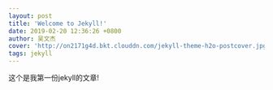 ```yaml
---
layout: post
title: 'Welcome to Jekyll!'
date: 2019-02-20 12:36:26 +0800
author: 吴文杰
cover: 'http://on2171g4d.bkt.clouddn.com/jekyll-theme-h2o-postcover.jpg'
tags: jekyll
---
```


这个是我第一份jekyll的文章!
